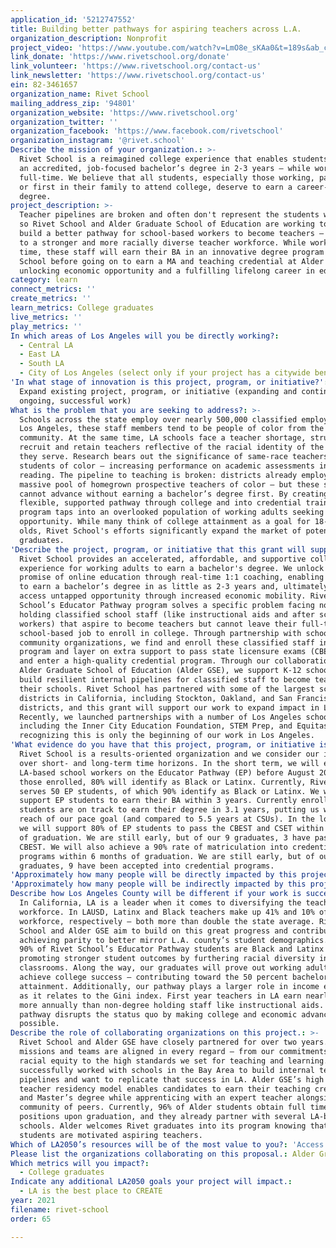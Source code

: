 ```yaml
---
application_id: '5212747552'
title: Building better pathways for aspiring teachers across L.A.
organization_description: Nonprofit
project_video: 'https://www.youtube.com/watch?v=LmO8e_sKAa0&t=189s&ab_channel=RivetSchool'
link_donate: 'https://www.rivetschool.org/donate'
link_volunteer: 'https://www.rivetschool.org/contact-us'
link_newsletter: 'https://www.rivetschool.org/contact-us'
ein: 82-3461657
organization_name: Rivet School
mailing_address_zip: '94801'
organization_website: 'https://www.rivetschool.org'
organization_twitter: ''
organization_facebook: 'https://www.facebook.com/rivetschool'
organization_instagram: '@rivet.school'
Describe the mission of your organization.: >-
  Rivet School is a reimagined college experience that enables students to earn
  an accredited, job-focused bachelor’s degree in 2-3 years — while working
  full-time. We believe that all students, especially those working, parenting,
  or first in their family to attend college, deserve to earn a career-boosting
  degree.
project_description: >-
  Teacher pipelines are broken and often don't represent the students we serve,
  so Rivet School and Alder Graduate School of Education are working together to
  build a better pathway for school-based workers to become teachers – leading
  to a stronger and more racially diverse teacher workforce. While working full
  time, these staff will earn their BA in an innovative degree program at Rivet
  School before going on to earn a MA and teaching credential at Alder GSE –
  unlocking economic opportunity and a fulfilling lifelong career in education.
category: learn
connect_metrics: ''
create_metrics: ''
learn_metrics: College graduates
live_metrics: ''
play_metrics: ''
In which areas of Los Angeles will you be directly working?:
  - Central LA
  - East LA
  - South LA
  - City of Los Angeles (select only if your project has a citywide benefit)
'In what stage of innovation is this project, program, or initiative?': >-
  Expand existing project, program, or initiative (expanding and continuing
  ongoing, successful work)
What is the problem that you are seeking to address?: >-
  Schools across the state employ over nearly 500,000 classified employees. In
  Los Angeles, these staff members tend to be people of color from the local
  community. At the same time, LA schools face a teacher shortage, struggling to
  recruit and retain teachers reflective of the racial identity of the students
  they serve. Research bears out the significance of same-race teachers for
  students of color – increasing performance on academic assessments in math and
  reading. The pipeline to teaching is broken: districts already employ a
  massive pool of homegrown prospective teachers of color — but these staff
  cannot advance without earning a bachelor’s degree first. By creating a more
  flexible, supported pathway through college and into credential training, our
  program taps into an overlooked population of working adults seeking
  opportunity. While many think of college attainment as a goal for 18-22 year
  olds, Rivet School's efforts significantly expand the market of potential
  graduates.
'Describe the project, program, or initiative that this grant will support to address the problem identified.': >-
  Rivet School provides an accelerated, affordable, and supportive college
  experience for working adults to earn a bachelor's degree. We unlock the
  promise of online education through real-time 1:1 coaching, enabling students
  to earn a bachelor’s degree in as little as 2-3 years and, ultimately, to
  access untapped opportunity through increased economic mobility. Rivet
  School’s Educator Pathway program solves a specific problem facing non-degree
  holding classified school staff (like instructional aids and after school
  workers) that aspire to become teachers but cannot leave their full-time
  school-based job to enroll in college. Through partnership with schools and
  community organizations, we find and enroll these classified staff into our
  program and layer on extra support to pass state licensure exams (CBEST/CSET)
  and enter a high-quality credential program. Through our collaboration with
  Alder Graduate School of Education (Alder GSE), we support K-12 schools to
  build resilient internal pipelines for classified staff to become teachers in
  their schools. Rivet School has partnered with some of the largest school
  districts in California, including Stockton, Oakland, and San Francisco school
  districts, and this grant will support our work to expand impact in LA.
  Recently, we launched partnerships with a number of Los Angeles schools
  including the Inner City Education Foundation, STEM Prep, and Equitas Academy,
  recognizing this is only the beginning of our work in Los Angeles.
'What evidence do you have that this project, program, or initiative is or will be successful, and how will you define and measure success?': >-
  Rivet School is a results-oriented organization and we consider our impact
  over short- and long-term time horizons. In the short term, we will enroll 100
  LA-based school workers on the Educator Pathway (EP) before August 2022. Of
  those enrolled, 80% will identify as Black or Latinx. Currently, Rivet School
  serves 50 EP students, of which 90% identify as Black or Latinx. We will also
  support EP students to earn their BA within 3 years. Currently enrolled
  students are on track to earn their degree in 3.1 years, putting us within
  reach of our pace goal (and compared to 5.5 years at CSUs). In the long term,
  we will support 80% of EP students to pass the CBEST and CSET within 6 months
  of graduation. We are still early, but of our 9 graduates, 3 have passed the
  CBEST. We will also achieve a 90% rate of matriculation into credential
  programs within 6 months of graduation. We are still early, but of our 9
  graduates, 9 have been accepted into credential programs.
'Approximately how many people will be directly impacted by this project, program, or initiative?': '100'
'Approximately how many people will be indirectly impacted by this project, program, or initiative?': '3000'
Describe how Los Angeles County will be different if your work is successful.: >-
  In California, LA is a leader when it comes to diversifying the teacher
  workforce. In LAUSD, Latinx and Black teachers make up 41% and 10% of the
  workforce, respectively – both more than double the state average. Rivet
  School and Alder GSE aim to build on this great progress and contribute toward
  achieving parity to better mirror L.A. county’s student demographics. Nearly
  90% of Rivet School’s Educator Pathway students are Black and Latinx –
  promoting stronger student outcomes by furthering racial diversity in LA’s
  classrooms. Along the way, our graduates will prove out working adults can
  achieve college success – contributing toward the 50 percent bachelor's degree
  attainment. Additionally, our pathway plays a larger role in income equality
  as it relates to the Gini index. First year teachers in LA earn nearly $26K
  more annually than non-degree holding staff like instructional aids. Our
  pathway disrupts the status quo by making college and economic advancement
  possible.
Describe the role of collaborating organizations on this project.: >-
  Rivet School and Alder GSE have closely partnered for over two years. Our
  missions and teams are aligned in every regard – from our commitments to
  racial equity to the high standards we set for teaching and learning. We’ve
  successfully worked with schools in the Bay Area to build internal teacher
  pipelines and want to replicate that success in LA. Alder GSE’s high touch
  teacher residency model enables candidates to earn their teaching credential
  and Master’s degree while apprenticing with an expert teacher alongside a
  community of peers. Currently, 96% of Alder students obtain full time teaching
  positions upon graduation, and they already partner with several LA-based
  schools. Alder welcomes Rivet graduates into its program knowing that our
  students are motivated aspiring teachers.
Which of LA2050’s resources will be of the most value to you?: 'Access to the LA2050 community,Communications support'
Please list the organizations collaborating on this proposal.: Alder Graduate School of Education
Which metrics will you impact?:
  - College graduates
Indicate any additional LA2050 goals your project will impact.:
  - LA is the best place to CREATE
year: 2021
filename: rivet-school
order: 65

---
```

